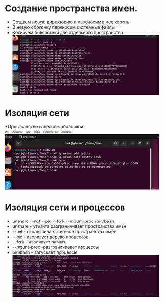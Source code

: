 # Создание пространства имен.
* Создаем новую директорию и переносим в нее корень
* В новую оболочку переносим системные файлы
* Копируем библиотеки для отдельного пространства
![Alt text](<Img 1.jpg>)

# Изоляция сети
*Пространство наделяем оболочкой
![Img](<Img 2.jpg>)

# Изоляция сети и процессов
* unshare --net --pid --fork --mount-proc /bin/bash
* unshare - утилита разграничивает пространства имен
* --net - ограничивает сетевое пространство имен
* --pid - изолирует дерево процессов
* --fork - изолирует память
* --mount-proc -разграничивает процессы
* bin/bash - запускает процессы
![Img](<Img 3.jpg>)